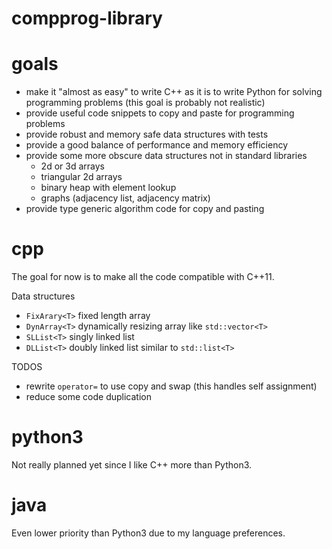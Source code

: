 # compprog-library

# goals

- make it "almost as easy" to write C++ as it is to write Python for solving
programming problems (this goal is probably not realistic)
- provide useful code snippets to copy and paste for programming problems
- provide robust and memory safe data structures with tests
- provide a good balance of performance and memory efficiency
- provide some more obscure data structures not in standard libraries
  - 2d or 3d arrays
  - triangular 2d arrays
  - binary heap with element lookup
  - graphs (adjacency list, adjacency matrix)
- provide type generic algorithm code for copy and pasting

# cpp

The goal for now is to make all the code compatible with C++11.

Data structures
- `FixArary<T>` fixed length array
- `DynArray<T>` dynamically resizing array like `std::vector<T>`
- `SLList<T>` singly linked list
- `DLList<T>` doubly linked list similar to `std::list<T>`

TODOS
- rewrite `operator=` to use copy and swap (this handles self assignment)
- reduce some code duplication

# python3

Not really planned yet since I like C++ more than Python3.

# java

Even lower priority than Python3 due to my language preferences.
